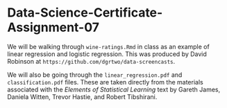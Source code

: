 # Data-Science-Certificate-Assignment-07

We will be walking through `wine-ratings.Rmd` in class as an example of linear regression and logistic regression. This was produced by David Robinson at `https://github.com/dgrtwo/data-screencasts`.


We will also be going through the `linear_regression.pdf` and `classification.pdf` files. These are taken directly from the materials associated with the *Elements of Statistical Learning* text by Gareth James, Daniela Witten, Trevor Hastie, and Robert Tibshirani.


